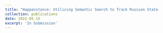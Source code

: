 ```yaml
---
title: "Happenstance: Utilizing Semantic Search to Track Russian State Media Narrative about the Russo-Ukrainian War on Reddit"
collection: publications
date: 2022-05-15
excerpt: 'In Submission'
---
```

